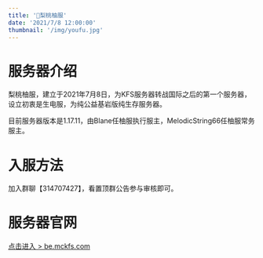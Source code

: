 ```yaml
---
title: '🌸梨桃柚服'
date: '2021/7/8 12:00:00'
thumbnail: '/img/youfu.jpg'
---
```

# 服务器介绍
梨桃柚服，建立于2021年7月8日，为KFS服务器转战国际之后的第一个服务器，设立初衷是生电服，为纯公益基岩版纯生存服务器。

目前服务器版本是1.17.11，由Blane任柚服执行服主，MelodicString66任柚服常务服主。

# 入服方法

加入群聊【314707427】，看置顶群公告参与审核即可。

# 服务器官网

[点击进入 > be.mckfs.com](https://be.mckfs.com)